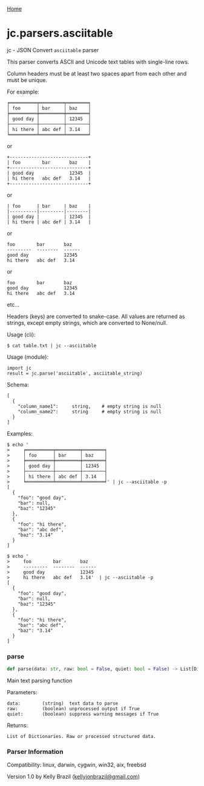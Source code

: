 [Home](https://kellyjonbrazil.github.io/jc/)
<a id="jc.parsers.asciitable"></a>

# jc.parsers.asciitable

jc - JSON Convert `asciitable` parser

This parser converts ASCII and Unicode text tables with single-line rows.

Column headers must be at least two spaces apart from each other and must
be unique.

For example:

    ╒══════════╤═════════╤════════╕
    │ foo      │ bar     │ baz    │
    ╞══════════╪═════════╪════════╡
    │ good day │         │ 12345  │
    ├──────────┼─────────┼────────┤
    │ hi there │ abc def │ 3.14   │
    ╘══════════╧═════════╧════════╛

or

    +-----------------------------+
    | foo        bar       baz    |
    +-----------------------------+
    | good day             12345  |
    | hi there   abc def   3.14   |
    +-----------------------------+

or

    | foo      | bar     | baz    |
    |----------|---------|--------|
    | good day |         | 12345  |
    | hi there | abc def | 3.14   |

or

    foo        bar       baz
    ---------  --------  ------
    good day             12345
    hi there   abc def   3.14

or

    foo        bar       baz
    good day             12345
    hi there   abc def   3.14

etc...

Headers (keys) are converted to snake-case. All values are returned as
strings, except empty strings, which are converted to None/null.

Usage (cli):

    $ cat table.txt | jc --asciitable

Usage (module):

    import jc
    result = jc.parse('asciitable', asciitable_string)

Schema:

    [
      {
        "column_name1":     string,    # empty string is null
        "column_name2":     string     # empty string is null
      }
    ]

Examples:

    $ echo '
    >     ╒══════════╤═════════╤════════╕
    >     │ foo      │ bar     │ baz    │
    >     ╞══════════╪═════════╪════════╡
    >     │ good day │         │ 12345  │
    >     ├──────────┼─────────┼────────┤
    >     │ hi there │ abc def │ 3.14   │
    >     ╘══════════╧═════════╧════════╛' | jc --asciitable -p
    [
      {
        "foo": "good day",
        "bar": null,
        "baz": "12345"
      },
      {
        "foo": "hi there",
        "bar": "abc def",
        "baz": "3.14"
      }
    ]

    $ echo '
    >     foo        bar       baz
    >     ---------  --------  ------
    >     good day             12345
    >     hi there   abc def   3.14'  | jc --asciitable -p
    [
      {
        "foo": "good day",
        "bar": null,
        "baz": "12345"
      },
      {
        "foo": "hi there",
        "bar": "abc def",
        "baz": "3.14"
      }
    ]

<a id="jc.parsers.asciitable.parse"></a>

### parse

```python
def parse(data: str, raw: bool = False, quiet: bool = False) -> List[Dict]
```

Main text parsing function

Parameters:

    data:        (string)  text data to parse
    raw:         (boolean) unprocessed output if True
    quiet:       (boolean) suppress warning messages if True

Returns:

    List of Dictionaries. Raw or processed structured data.

### Parser Information
Compatibility:  linux, darwin, cygwin, win32, aix, freebsd

Version 1.0 by Kelly Brazil (kellyjonbrazil@gmail.com)
